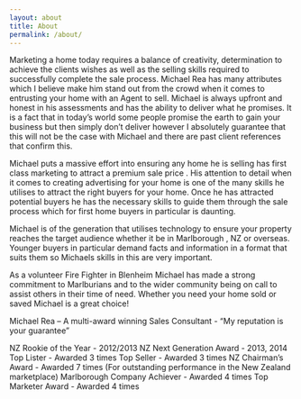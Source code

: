 ```yaml
---
layout: about
title: About
permalink: /about/
---
```


Marketing a home today requires a balance of creativity, determination to achieve the clients wishes as well as the selling skills required to successfully complete the sale process. Michael Rea has many attributes which I believe make him stand out from the crowd when it comes to entrusting your home with an Agent to sell. Michael is always upfront and honest in his assessments and has the ability to deliver what he promises. It is a fact that in today’s world some people promise the earth to gain your business but then simply don’t deliver however I absolutely guarantee that this will not be the case with Michael and there are past client references that confirm this.

Michael puts a massive effort into ensuring any home he is selling has first class marketing to attract a premium sale price . His attention to detail when it comes to creating advertising for your home is one of the many skills he utilises to attract the right buyers for your home. Once he has attracted potential buyers he has the necessary skills to guide them through the sale process which for first home buyers in particular is daunting.

Michael is of the generation that utilises technology to ensure your property reaches the target audience whether it be in Marlborough , NZ or overseas. Younger buyers in particular demand facts and information in a format that suits them so Michaels skills in this are very important.

As a volunteer Fire Fighter in Blenheim Michael has made a strong commitment to Marlburians and to the wider community being on call to assist others in their time of need. Whether you need your home sold or saved Michael is a great choice!

Michael Rea – A multi-award winning Sales Consultant - “My reputation is your guarantee”

NZ Rookie of the Year - 2012/2013
NZ Next Generation Award - 2013, 2014
Top Lister - Awarded 3 times
Top Seller - Awarded 3 times
NZ Chairman’s Award - Awarded 7 times (For outstanding performance in the New Zealand marketplace)
Marlborough Company Achiever - Awarded 4 times
Top Marketer Award - Awarded 4 times

